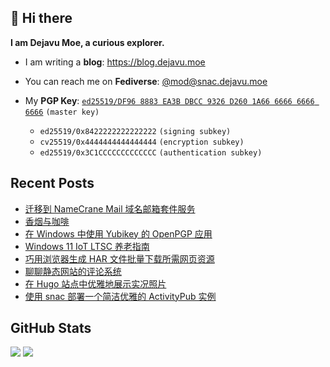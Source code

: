 ## 👋 Hi there

**I am Dejavu Moe, a curious explorer.**

- I am writing a **blog**: https://blog.dejavu.moe
- You can reach me on **Fediverse**: [@mod@snac.dejavu.moe](https://snac.dejavu.moe/mod)
- My **PGP Key**: [`ed25519/DF96 8883 EA3B DBCC 9326 D260 1A66 6666 6666 6666`](https://xvo.es/pgp) `(master key)`

  - `ed25519/0x8422222222222222` `(signing subkey)`
  - `cv25519/0x4444444444444444` `(encryption subkey)`
  - `ed25519/0x3C1CCCCCCCCCCCCC` `(authentication subkey)`

## Recent Posts

<!-- BLOG-POST-LIST:START -->
- [迁移到 NameCrane Mail 域名邮箱套件服务](https://blog.dejavu.moe/posts/migrate-to-cranemail-suite-services/)
- [香烟与咖啡](https://blog.dejavu.moe/posts/cigarettes-and-coffee/)
- [在 Windows 中使用 Yubikey 的 OpenPGP 应用](https://blog.dejavu.moe/posts/yubikey-openpgp-on-windows/)
- [Windows 11 IoT LTSC 养老指南](https://blog.dejavu.moe/posts/windows11-ltsc-guide/)
- [巧用浏览器生成 HAR 文件批量下载所需网页资源](https://blog.dejavu.moe/posts/generate-har-in-browser-to-batch-download/)
- [聊聊静态网站的评论系统](https://blog.dejavu.moe/posts/the-comment-system-of-static-websites/)
- [在 Hugo 站点中优雅地展示实况照片](https://blog.dejavu.moe/posts/show-live-photos-in-hugo/)
- [使用 snac 部署一个简洁优雅的 ActivityPub 实例](https://blog.dejavu.moe/posts/selfhost-snac-activitypub-on-debian-with-nginx/)
<!-- BLOG-POST-LIST:END -->

## GitHub Stats

![](https://fastly.jsdelivr.net/gh/DejavuMoe/GitHub-Stats@latest/generated/overview.svg)
![](https://fastly.jsdelivr.net/gh/DejavuMoe/GitHub-Stats@latest/generated/languages.svg)
